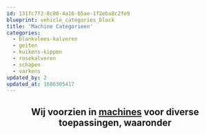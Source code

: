 ```yaml
---
id: 131fc7f2-8c80-4a16-b5ae-1f2eba8c2fe9
blueprint: vehicle_categories_block
title: 'Machine Categorieen'
categories:
  - blankvlees-kalveren
  - geiten
  - kuikens-kippen
  - rosekalveren
  - schapen
  - varkens
updated_by: 2
updated_at: 1686305417
---
```

<h2 style="text-align: center;">Wij voorzien in <a href="#">machines</a> voor diverse toepassingen, waaronder</h2>